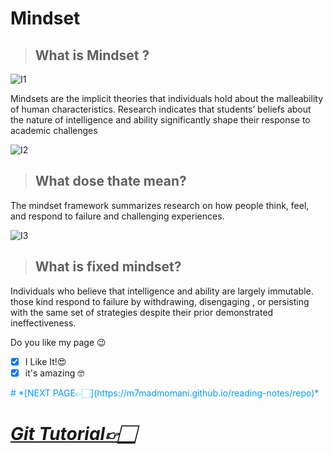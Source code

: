 # Mindset

> ## What is Mindset ?

![I1](https://fulcrumconnection.com/blog/wp-content/uploads/2019/03/growth-mindset-vs-fixed-mindset.png)


 Mindsets are the implicit theories that individuals hold about the malleability of human characteristics. Research indicates that students’ beliefs about the nature of intelligence and ability significantly shape their response to academic challenges

![I2](https://www.hollywoodeyesflorida.com/wp-content/uploads/2019/03/child_questions_glasses_istock_000045071152_large.jpg)

> ## What dose thate mean?





 The mindset framework summarizes research on how people think, feel, and respond to failure and challenging experiences.
 
![I3](https://ensemblelearning.org/wp-content/uploads/2019/12/growth-mindset-02.png)

 > ## What is  fixed mindset?
 



Individuals who believe that intelligence and ability are largely immutable. those kind  respond to failure by withdrawing, disengaging , or persisting with the same set of strategies despite their prior demonstrated ineffectiveness.

Do you like my page 😉
- [x] I Like It!😍
- [x] it's amazing 🤓
<span style="color:#0099ff">
# *[NEXT PAGE👉🏻](https://m7madmomani.github.io/reading-notes/repo)* </span >

# *[Git Tutorial👉🏻](https://m7madmomani.github.io/reading-notes/RepoGitTutorial)* 


